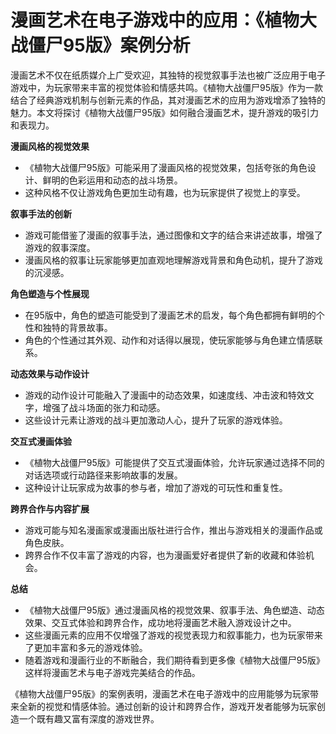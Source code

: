 # 漫画艺术在电子游戏中的应用：《植物大战僵尸95版》案例分析

漫画艺术不仅在纸质媒介上广受欢迎，其独特的视觉叙事手法也被广泛应用于电子游戏中，为玩家带来丰富的视觉体验和情感共鸣。《植物大战僵尸95版》作为一款结合了经典游戏机制与创新元素的作品，其对漫画艺术的应用为游戏增添了独特的魅力。本文将探讨《植物大战僵尸95版》如何融合漫画艺术，提升游戏的吸引力和表现力。

**漫画风格的视觉效果**
- 《植物大战僵尸95版》可能采用了漫画风格的视觉效果，包括夸张的角色设计、鲜明的色彩运用和动态的战斗场景。
- 这种风格不仅让游戏角色更加生动有趣，也为玩家提供了视觉上的享受。

**叙事手法的创新**
- 游戏可能借鉴了漫画的叙事手法，通过图像和文字的结合来讲述故事，增强了游戏的叙事深度。
- 漫画风格的叙事让玩家能够更加直观地理解游戏背景和角色动机，提升了游戏的沉浸感。

**角色塑造与个性展现**
- 在95版中，角色的塑造可能受到了漫画艺术的启发，每个角色都拥有鲜明的个性和独特的背景故事。
- 角色的个性通过其外观、动作和对话得以展现，使玩家能够与角色建立情感联系。

**动态效果与动作设计**
- 游戏的动作设计可能融入了漫画中的动态效果，如速度线、冲击波和特效文字，增强了战斗场面的张力和动感。
- 这些设计元素让游戏的战斗更加激动人心，提升了玩家的游戏体验。

**交互式漫画体验**
- 《植物大战僵尸95版》可能提供了交互式漫画体验，允许玩家通过选择不同的对话选项或行动路径来影响故事的发展。
- 这种设计让玩家成为故事的参与者，增加了游戏的可玩性和重复性。

**跨界合作与内容扩展**
- 游戏可能与知名漫画家或漫画出版社进行合作，推出与游戏相关的漫画作品或角色皮肤。
- 跨界合作不仅丰富了游戏的内容，也为漫画爱好者提供了新的收藏和体验机会。

**总结**
- 《植物大战僵尸95版》通过漫画风格的视觉效果、叙事手法、角色塑造、动态效果、交互式体验和跨界合作，成功地将漫画艺术融入游戏设计之中。
- 这些漫画元素的应用不仅增强了游戏的视觉表现力和叙事能力，也为玩家带来了更加丰富和多元的游戏体验。
- 随着游戏和漫画行业的不断融合，我们期待看到更多像《植物大战僵尸95版》这样将漫画艺术与电子游戏完美结合的作品。

《植物大战僵尸95版》的案例表明，漫画艺术在电子游戏中的应用能够为玩家带来全新的视觉和情感体验。通过创新的设计和跨界合作，游戏开发者能够为玩家创造一个既有趣又富有深度的游戏世界。